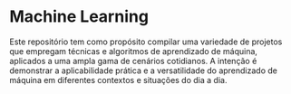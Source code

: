 # Machine Learning

Este repositório tem como propósito compilar uma variedade de projetos que empregam técnicas e algoritmos de aprendizado de máquina, aplicados a uma ampla gama de cenários cotidianos. A intenção é demonstrar a aplicabilidade prática e a versatilidade do aprendizado de máquina em diferentes contextos e situações do dia a dia.
